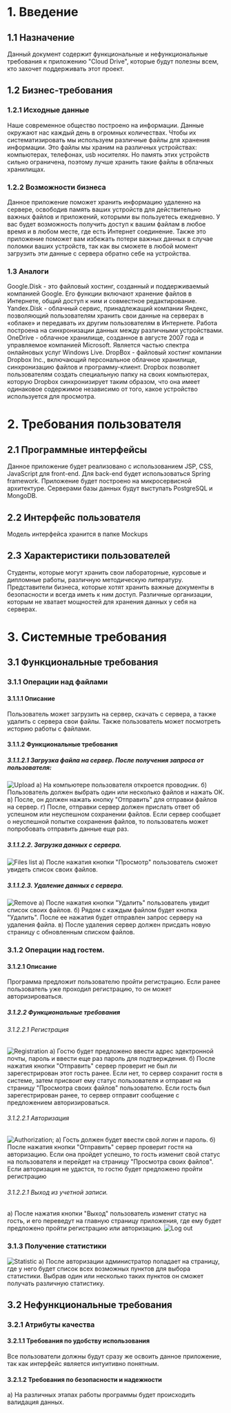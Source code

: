 ﻿# 1. Введение
## 1.1 Назначение
Данный документ содержит функциональные и нефункциональные требования к приложению "Cloud Drive", которые будут полезны всем, кто захочет поддерживать этот проект.
## 1.2 Бизнес-требования
### 1.2.1 Исходные данные
Наше современное общество построено на информации. Данные окружают нас каждый день в огромных количествах. Чтобы их систематизировать мы 
используем различные файлы для хранения информации. Это файлы мы храним на различных устройствах: компьютерах, телефонах, usb носителях. 
Но память этих устройств сильно ограничена, поэтому лучше хранить такие файлы в облачных хранилищах.
### 1.2.2 Возможности бизнеса
Данное приложение поможет хранить информацию удаленно на сервере, освободив память ваших устройств для действительно важных файлов и 
приложений, которыми вы пользуетесь ежедневно. У вас будет возможность получить доступ к вашим файлам в любое время и в любом месте, где
есть Интернет соединение. Также это приложение поможет вам избежать потери важных данных в случае поломки ваших устройств, так как вы 
сможете в любой момент загрузить эти данные с сервера обратно себе на устройства.
### 1.3 Аналоги
Google.Disk - это файловый хостинг, созданный и поддерживаемый компанией Google. Его функции включают хранение файлов в Интернете, общий доступ к ним и совместное редактирование.
Yandex.Disk - облачный сервис, принадлежащий компании Яндекс, позволяющий пользователям хранить свои данные на серверах в «облаке» и передавать их другим пользователям в Интернете. Работа построена на синхронизации данных между различными устройствами.
OneDrive - облачное хранилище, созданное в августе 2007 года и управляемое компанией Microsoft. Является частью спектра онлайновых услуг Windows Live.
DropBox - файловый хостинг компании Dropbox Inc., включающий персональное облачное хранилище, синхронизацию файлов и программу-клиент. Dropbox позволяет пользователям создать специальную папку на своих компьютерах, которую Dropbox синхронизирует таким образом, что она имеет одинаковое содержимое независимо от того, какое устройство используется для просмотра.

# 2. Требования пользователя
## 2.1 Программные интерфейсы
Данное приложение будет реализовано с использованием JSP, CSS, JavaScript для front-end. Для back-end будет использоваться Spring framework. Приложение будет построено на микросервисной архитектуре. Серверами базы данных будут выступать PostgreSQL и MongoDB.

## 2.2 Интерфейс пользователя
Модель интерфейса хранится в папке Mockups
## 2.3 Характеристики пользователей
Студенты, которые могут хранить свои лабораторные, курсовые и дипломные работы, различную методическую литературу.
Представители бизнеса, которые хотят хранить важные документы в безопасности и всегда иметь к ним доступ.
Различные организации, которым не хватает мощностей для хранения данных у себя на серверах.

# 3. Системные требования
## 3.1 Функциональные требования
### 3.1.1 Операции над файлами
#### 3.1.1.1 Описание
Пользователь может загрузить на сервер, скачать с сервера, а также удалить с сервера свои файлы. Также пользователь может посмотреть 
историю работы с файлами.
#### 3.1.1.2 Функциональные требования
##### 3.1.1.2.1 Загрузка файла на сервер. После получения запроса от пользователя:
![Upload](https://github.com/KirillKomarov550503/OneDrive/blob/master/Mockups/Add.png)
а) На компьютере пользователя откроется проводник.
б) Пользователь должен выбрать один или несколько файлов и нажать ОК.
в) После, он должен нажать кнопку "Отправить" для отправки файлов на сервер.
г) После, отправки сервер должен прислать ответ об успешном или неуспешном сохранении файлов. Если сервер сообщает о неуспешной попытке
сохранения файлов, то пользователь может попробовать отправить данные еще раз.
##### 3.1.1.2.2. Загрузка данных с сервера.
![Files list](https://github.com/KirillKomarov550503/OneDrive/blob/master/Mockups/MyDisk.png)
а) После нажатия кнопки "Просмотр" пользователь сможет увидеть список своих файлов.
##### 3.1.1.2.3. Удаление данных с сервера.
![Remove](https://github.com/KirillKomarov550503/OneDrive/blob/master/Mockups/Remove.png)
а) После нажатия кнопки "Удалить" пользователь увидит список своих файлов.
б) Рядом с каждым файлом будет кнопка "Удалить". После ее нажатия будет отправлен запрос серверу на удаления файла.
в) После удаления сервер должен присдать новую страницу с обновленным списком файлов.
### 3.1.2 Операции над гостем.
#### 3.1.2.1 Описание
Программа предложит пользователю пройти регистрацию. Если ранее пользователь уже проходил регистрацию, то он может авторизироваться.
##### 3.1.2.2 Функциональные требования
###### 3.1.2.2.1 Регистрация
![Registration](https://github.com/KirillKomarov550503/OneDrive/blob/master/Mockups/Registration.png)
а) Гостю будет предложено ввести адрес эдектронной почты, пароль и ввести еще раз пароль для подтверждения.
б) После нажатия кнопки "Отправить" сервер проверит не был ли зарегестрирован этот гость ранее. Если нет, то сервер сохранит
гостя в системе, затем присвоит ему статус пользователя и отправит на страницу "Просмотра своих файлов" пользователю. Если гость был зарегестрирован ранее, то сервер отправит 
сообщение с предложением авторизироваться.
###### 3.1.2.2.1 Авторизация
![Authorization](https://github.com/KirillKomarov550503/OneDrive/blob/master/Mockups/Authorization.png);
а) Гость должен будет ввести свой логин и пароль.
б) После нажатия кнопки "Отправить" сервер проверит гостя на авторизацию. Если она пройдет успешно, то гость изменит свой статус на пользователя и перейдет на страницу "Просмотра своих файлов". Если авторизация не удастся, то гостю будет предложено пройти регистрацию
###### 3.1.2.2.1 Выход из учетной записи.
а) После нажатия кнопки "Выход" пользователь изменит статус на гость, и его переведут на главную страницу приложения, где ему будет предложено пройти регистрацию или 
авторизацию.
![Log out](https://github.com/KirillKomarov550503/OneDrive/blob/master/Mockups/Welcome.png)
### 3.1.3 Получение статистики
![Statistic](https://github.com/KirillKomarov550503/OneDrive/blob/master/Mockups/Statictics.png)
a) После авторизации администратор попадает на страницу, где у него будет список всех возможных пунктов для выбора статистики. Выбрав один или несколько таких пунктов он сможет получать различную статистику.
## 3.2 Нефункциональные требования
### 3.2.1 Атрибуты качества
#### 3.2.1.1 Требования по удобству использования
Все пользователи должны будут сразу же освоить данное приложение, так как интерфейс является интуитивно понятным.
#### 3.2.1.2 Требования по безопасности и надежности
а) На различных этапах работы программы будет происходить валидация данных.
